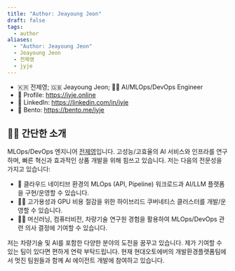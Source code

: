 ```yaml
---
title: "Author: Jeayoung Jeon"
draft: false
tags:
  - author
aliases:
  - "Author: Jeayoung Jeon"
  - Jeayoung Jeon
  - 전제영
  - jyje
---
```


- 🇰🇷 전제영; 🇬🇧 Jeayoung Jeon; 🧑‍💻 AI/MLOps/DevOps Engineer
- 💼 Profile: https://jyje.online
- 🔗 LinkedIn: https://linkedin.com/in/jyje
- 🍱 Bento: https://bento.me/jyje

## 🧑‍💻 간단한 소개
MLOps/DevOps 엔지니어 [전제영](/docs/author-jyje)입니다. 고성능/고효율의 AI 서비스와 인프라를 연구하며, 빠른 혁신과 효과적인 상품 개발을 위해 힘쓰고 있습니다. 저는 다음의 전문성을 가지고 있습니다:

- 🐳 클라우드 네이티브 환경의 MLOps (API, Pipeline) 워크로드과 AI/LLM 플랫폼을 구현/운영할 수 있습니다.
- 🧑‍🔧 고가용성과 GPU 비용 절감을 위한 하이브리드 쿠버네티스 클러스터를 개발/운영할 수 있습니다.
- 🧑‍🎓 머신러닝, 컴퓨터비전, 차량기술 연구원 경험을 활용하여 MLOps/DevOps 관련 의사 결정에 기여할 수 있습니다.

저는 차량기술 및 AI를 포함한 다양한 분야의 도전을 꿈꾸고 있습니다. 제가 기여할 수 있는 팀이 있다면 편하게 연락 부탁드립니다.
현재 현대오토에버의 개발환경플랫폼팀에서 멋진 팀원들과 함께 AI 에이전트 개발에 참여하고 있습니다.
